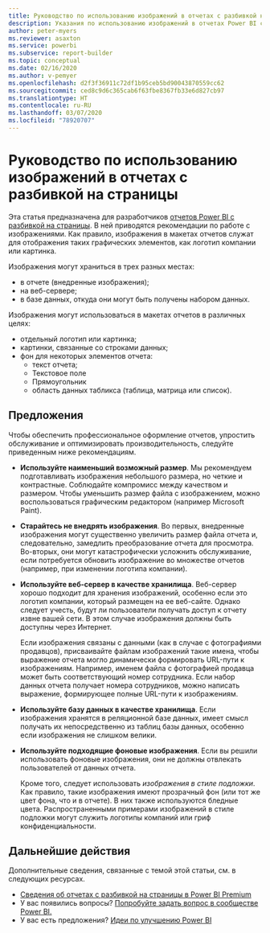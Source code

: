 ```yaml
---
title: Руководство по использованию изображений в отчетах с разбивкой на страницы
description: Указания по использованию изображений в отчетах Power BI с разбивкой на страницы.
author: peter-myers
ms.reviewer: asaxton
ms.service: powerbi
ms.subservice: report-builder
ms.topic: conceptual
ms.date: 02/16/2020
ms.author: v-pemyer
ms.openlocfilehash: d2f3f36911c72df1b95ceb5bd90043870559cc62
ms.sourcegitcommit: ced8c9d6c365cab6f63fbe8367fb33e6d827cb97
ms.translationtype: HT
ms.contentlocale: ru-RU
ms.lasthandoff: 03/07/2020
ms.locfileid: "78920707"
---
```

# <a name="image-use-guidance-for-paginated-reports"></a>Руководство по использованию изображений в отчетах с разбивкой на страницы

Эта статья предназначена для разработчиков [отчетов Power BI с разбивкой на страницы](../paginated-reports/paginated-reports-report-builder-power-bi.md). В ней приводятся рекомендации по работе с изображениями. Как правило, изображения в макетах отчетов служат для отображения таких графических элементов, как логотип компании или картинка.

Изображения могут храниться в трех разных местах:

- в отчете (внедренные изображения);
- на веб-сервере;
- в базе данных, откуда они могут быть получены набором данных.

Изображения могут использоваться в макетах отчетов в различных целях:

- отдельный логотип или картинка;
- картинки, связанные со строками данных;
- фон для некоторых элементов отчета:
  - текст отчета;
  - Текстовое поле
  - Прямоугольник
  - область данных табликса (таблица, матрица или список).

## <a name="suggestions"></a>Предложения

Чтобы обеспечить профессиональное оформление отчетов, упростить обслуживание и оптимизировать производительность, следуйте приведенным ниже рекомендациям.

- **Используйте наименьший возможный размер**. Мы рекомендуем подготавливать изображения небольшого размера, но четкие и контрастные. Соблюдайте компромисс между качеством и размером. Чтобы уменьшить размер файла с изображением, можно воспользоваться графическим редактором (например Microsoft Paint).
- **Старайтесь не внедрять изображения**. Во первых, внедренные изображения могут существенно увеличить размер файла отчета и, следовательно, замедлить преобразование отчета для просмотра. Во-вторых, они могут катастрофически усложнить обслуживание, если потребуется обновить изображение во множестве отчетов (например, при изменении логотипа компании).
- **Используйте веб-сервер в качестве хранилища**. Веб-сервер хорошо подходит для хранения изображений, особенно если это логотип компании, который размещен на ее веб-сайте. Однако следует учесть, будут ли пользователи получать доступ к отчету извне вашей сети. В этом случае изображения должны быть доступны через Интернет.

    Если изображения связаны с данными (как в случае с фотографиями продавцов), присваивайте файлам изображений такие имена, чтобы выражение отчета могло динамически формировать URL-пути к изображениям. Например, именем файла с фотографией продавца может быть соответствующий номер сотрудника. Если набор данных отчета получает номера сотрудников, можно написать выражение, формирующее полные URL-пути к изображениям.
- **Используйте базу данных в качестве хранилища**. Если изображения хранятся в реляционной базе данных, имеет смысл получать их непосредственно из таблиц базы данных, особенно если изображения не слишком велики.
- **Используйте подходящие фоновые изображения**. Если вы решили использовать фоновые изображения, они не должны отвлекать пользователей от данных отчета. 

    Кроме того, следует использовать _изображения в стиле подложки_. Как правило, такие изображения имеют прозрачный фон (или тот же цвет фона, что и в отчете). В них также используются бледные цвета. Распространенными примерами изображений в стиле подложки могут служить логотипы компаний или гриф конфиденциальности.

## <a name="next-steps"></a>Дальнейшие действия

Дополнительные сведения, связанные с темой этой статьи, см. в следующих ресурсах.

- [Сведения об отчетах с разбивкой на страницы в Power BI Premium](../paginated-reports/paginated-reports-report-builder-power-bi.md)
- У вас появились вопросы? [Попробуйте задать вопрос в сообществе Power BI.](https://community.powerbi.com/)
- У вас есть предложения? [Идеи по улучшению Power BI](https://ideas.powerbi.com/)
